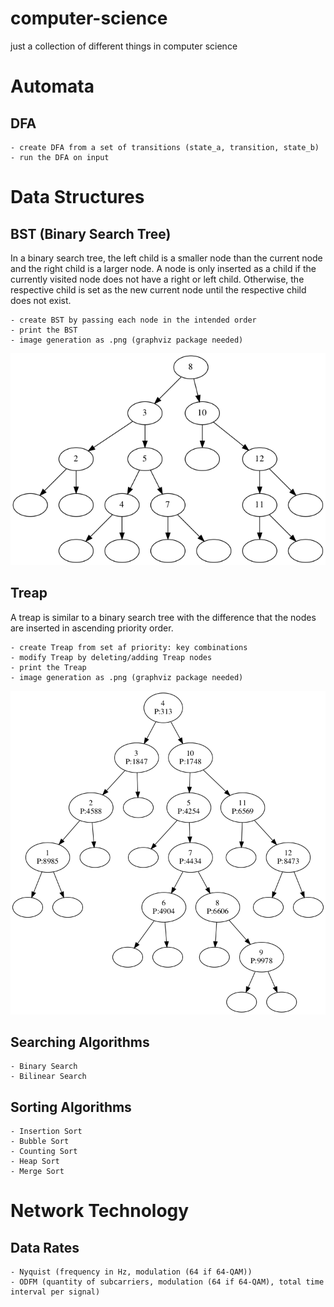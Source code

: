 # computer-science
just a collection of different things in computer science

# Automata

## DFA
    - create DFA from a set of transitions (state_a, transition, state_b)
    - run the DFA on input

# Data Structures 

## BST (Binary Search Tree)
In a binary search tree, the left child is a smaller node than the current node and the right child is a larger node. A node is only inserted as a child if the currently visited node does not have a right or left child. Otherwise, the respective child is set as the new current node until the respective child does not exist.

    - create BST by passing each node in the intended order
    - print the BST
    - image generation as .png (graphviz package needed)
![](datastructures/images/BST.png?raw=true)
    
## Treap
A treap is similar to a binary search tree with the difference that the nodes are inserted in ascending priority order.

    - create Treap from set af priority: key combinations
    - modify Treap by deleting/adding Treap nodes
    - print the Treap
    - image generation as .png (graphviz package needed)
![](datastructures/images/Treap.png?raw=true)
    
## Searching Algorithms
    - Binary Search
    - Bilinear Search
    
## Sorting Algorithms
    - Insertion Sort
    - Bubble Sort
    - Counting Sort
    - Heap Sort
    - Merge Sort
    
# Network Technology

## Data Rates

    - Nyquist (frequency in Hz, modulation (64 if 64-QAM))
    - ODFM (quantity of subcarriers, modulation (64 if 64-QAM), total time interval per signal)